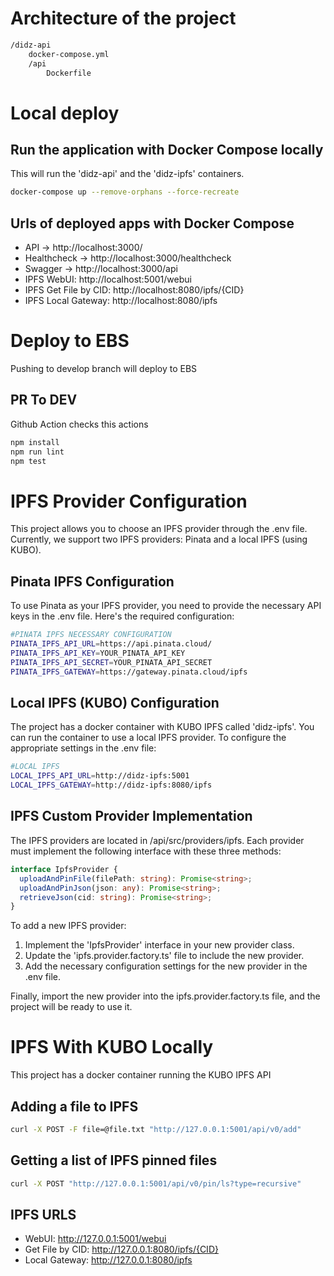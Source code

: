 
# Architecture of the project

```bash
/didz-api
    docker-compose.yml
    /api
        Dockerfile
```


# Local deploy

## Run the application with Docker Compose locally

This will run the 'didz-api' and the 'didz-ipfs' containers.

```bash
docker-compose up --remove-orphans --force-recreate
```


## Urls of deployed apps with Docker Compose

- API -> http://localhost:3000/
- Healthcheck -> http://localhost:3000/healthcheck
- Swagger -> http://localhost:3000/api
- IPFS WebUI: http://localhost:5001/webui
- IPFS Get File by CID: http://localhost:8080/ipfs/{CID}
- IPFS Local Gateway: http://localhost:8080/ipfs


# Deploy to EBS

Pushing to develop branch will deploy to EBS

## PR To DEV

Github Action checks this actions

```bash
npm install
npm run lint
npm test
```


# IPFS Provider Configuration

This project allows you to choose an IPFS provider through the .env file. Currently, we support two IPFS providers: Pinata and a local IPFS (using KUBO). 

## Pinata IPFS Configuration

To use Pinata as your IPFS provider, you need to provide the necessary API keys in the .env file. Here's the required configuration:

```bash
#PINATA IPFS NECESSARY CONFIGURATION
PINATA_IPFS_API_URL=https://api.pinata.cloud/
PINATA_IPFS_API_KEY=YOUR_PINATA_API_KEY
PINATA_IPFS_API_SECRET=YOUR_PINATA_API_SECRET
PINATA_IPFS_GATEWAY=https://gateway.pinata.cloud/ipfs
```

## Local IPFS (KUBO) Configuration

The project has a docker container with KUBO IPFS called 'didz-ipfs'. You can run the container to use a local IPFS provider. To configure the appropriate settings in the .env file:

```bash
#LOCAL IPFS
LOCAL_IPFS_API_URL=http://didz-ipfs:5001
LOCAL_IPFS_GATEWAY=http://didz-ipfs:8080/ipfs
```


## IPFS Custom Provider Implementation

The IPFS providers are located in /api/src/providers/ipfs. Each provider must implement the following interface with these three methods:

```typescript
interface IpfsProvider {
  uploadAndPinFile(filePath: string): Promise<string>;
  uploadAndPinJson(json: any): Promise<string>;
  retrieveJson(cid: string): Promise<string>;
}
```

To add a new IPFS provider:

1. Implement the 'IpfsProvider' interface in your new provider class.
2. Update the 'ipfs.provider.factory.ts' file to include the new provider.
3. Add the necessary configuration settings for the new provider in the .env file.

Finally, import the new provider into the ipfs.provider.factory.ts file, and the project will be ready to use it.


# IPFS With KUBO Locally

This project has a docker container running the KUBO IPFS API

## Adding a file to IPFS

```bash
curl -X POST -F file=@file.txt "http://127.0.0.1:5001/api/v0/add"
```

## Getting a list of IPFS pinned files 

```bash
curl -X POST "http://127.0.0.1:5001/api/v0/pin/ls?type=recursive"
```



## IPFS URLS

- WebUI: http://127.0.0.1:5001/webui
- Get File by CID: http://127.0.0.1:8080/ipfs/{CID}
- Local Gateway: http://127.0.0.1:8080/ipfs


